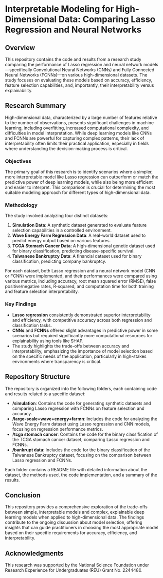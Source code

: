 # Interpretable Modeling for High-Dimensional Data: Comparing Lasso Regression and Neural Networks

## Overview

This repository contains the code and results from a research study comparing the performance of Lasso regression and neural network models—specifically Convolutional Neural Networks (CNNs) and Fully Connected Neural Networks (FCNNs)—on various high-dimensional datasets. The study focuses on evaluating these models based on accuracy, efficiency, feature selection capabilities, and, importantly, their interpretability versus explainability.

## Research Summary

High-dimensional data, characterized by a large number of features relative to the number of observations, presents significant challenges in machine learning, including overfitting, increased computational complexity, and difficulties in model interpretation. While deep learning models like CNNs and FCNNs are powerful for capturing complex patterns, their lack of interpretability often limits their practical application, especially in fields where understanding the decision-making process is critical.

### Objectives
The primary goal of this research is to identify scenarios where a simpler, more interpretable model like Lasso regression can outperform or match the predictive power of deep learning models, while also being more efficient and easier to interpret. This comparison is crucial for determining the most suitable modeling approach for different types of high-dimensional data.

### Methodology
The study involved analyzing four distinct datasets:
1. **Simulation Data**: A synthetic dataset generated to evaluate feature selection capabilities in a controlled environment.
2. **Wave Energy Farm Regression Data**: A real-world dataset used to predict energy output based on various features.
3. **TCGA Stomach Cancer Data**: A high-dimensional genetic dataset used for binary classification, predicting disease-specific survival.
4. **Taiwanese Bankruptcy Data**: A financial dataset used for binary classification, predicting company bankruptcy.

For each dataset, both Lasso regression and a neural network model (CNN or FCNN) were implemented, and their performances were compared using various metrics, including accuracy, root mean squared error (RMSE), false positive/negative rates, R-squared, and computation time for both training and feature selection interpretability.

### Key Findings
- **Lasso regression** consistently demonstrated superior interpretability and efficiency, with competitive accuracy across both regression and classification tasks.
- **CNNs** and **FCNNs** offered slight advantages in predictive power in some scenarios but required significantly more computational resources for explainability using tools like SHAP.
- The study highlights the trade-offs between accuracy and interpretability, emphasizing the importance of model selection based on the specific needs of the application, particularly in high-stakes environments where transparency is critical.

## Repository Structure

The repository is organized into the following folders, each containing code and results related to a specific dataset:

- **/simulation**: Contains the code for generating synthetic datasets and comparing Lasso regression with FCNNs on feature selection and accuracy.
- **/large-scale+wave+energy+farmn**: Includes the code for analyzing the Wave Energy Farm dataset using Lasso regression and CNN models, focusing on regression performance metrics.
- **/tcga stomach cancer**: Contains the code for the binary classification of the TCGA stomach cancer dataset, comparing Lasso regression and FCNNs.
- **/bankrupt data**: Includes the code for the binary classification of the Taiwanese Bankruptcy dataset, focusing on the comparison between Lasso regression and FCNNs.

Each folder contains a README file with detailed information about the dataset, the methods used, the code implementation, and a summary of the results.

## Conclusion

This repository provides a comprehensive exploration of the trade-offs between simple, interpretable models and complex, explainable deep learning models when applied to high-dimensional data. The findings contribute to the ongoing discussion about model selection, offering insights that can guide practitioners in choosing the most appropriate model based on their specific requirements for accuracy, efficiency, and interpretability.

## Acknowledgments

This research was supported by the National Science Foundation under Research Experience for Undergraduates (REU) Grant No. 2244480.
